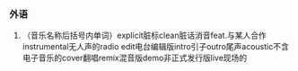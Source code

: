 ### 外语

1. （音乐名称后括号内单词）explicit脏标clean脏话消音feat.与某人合作instrumental无人声的radio edit电台编辑版intro引子outro尾声acoustic不含电子音乐的cover翻唱remix混音版demo非正式发行版live现场的
